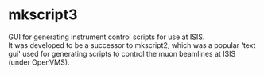 mkscript3
=========

GUI for generating instrument control scripts for use at ISIS.  
It was developed to be a successor to mkscript2, which was a
popular 'text gui' used for generating scripts to control the 
muon beamlines at ISIS (under OpenVMS).
